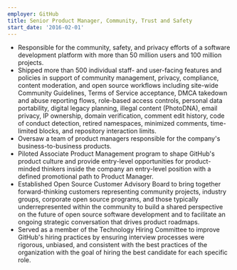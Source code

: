 ```yaml
---
employer: GitHub
title: Senior Product Manager, Community, Trust and Safety
start_date: '2016-02-01'
---
```


* Responsible for the community, safety, and privacy efforts of a software development platform with more than 50 million users and 100 million projects.
* Shipped more than 500 individual staff- and user-facing features and policies in support of community management, privacy, compliance, content moderation, and open source workflows including site-wide Community Guidelines, Terms of Service acceptance, DMCA takedown and abuse reporting flows, role-based access controls, personal data portability, digital legacy planning, illegal content (PhotoDNA), email privacy, IP ownership, domain verification, comment edit history, code of conduct detection, retired namespaces, minimized comments, time-limited blocks, and repository interaction limits.
* Oversaw a team of product managers responsible for the company's business-to-business products.
* Piloted Associate Product Management program to shape GitHub's product culture and provide entry-level opportunities for product-minded thinkers inside the company an entry-level position with a defined promotional path to Product Manager.
* Established Open Source Customer Advisory Board to bring together forward-thinking customers representing community projects, industry groups, corporate open source programs, and those typically underrepresented within the community to build a shared perspective on the future of open source software development and to facilitate an ongoing strategic conversation that drives product roadmaps.
* Served as a member of the Technology Hiring Committee to improve GitHub's hiring practices by ensuring interview processes were rigorous, unbiased, and consistent with the best practices of the organization with the goal of hiring the best candidate for each specific role.
